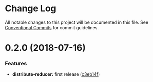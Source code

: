 # Change Log

All notable changes to this project will be documented in this file.
See [Conventional Commits](https://conventionalcommits.org) for commit guidelines.

<a name="0.2.0"></a>
# 0.2.0 (2018-07-16)


### Features

* **distribute-reducer:** first release ([c3eb14f](https://github.com/gleb-lobastov/request-kit/commit/c3eb14f))
